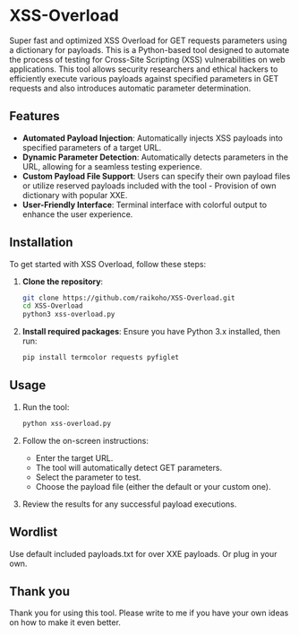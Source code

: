 # XSS-Overload
Super fast and optimized XSS Overload for GET requests parameters using a dictionary for payloads.
This is a Python-based tool designed to automate the process of testing for Cross-Site Scripting (XSS) vulnerabilities on web applications. This tool allows security researchers and ethical hackers to efficiently execute various payloads against specified parameters in GET requests and also introduces automatic parameter determination.

## Features

- **Automated Payload Injection**: Automatically injects XSS payloads into specified parameters of a target URL.
- **Dynamic Parameter Detection**: Automatically detects parameters in the URL, allowing for a seamless testing experience.
- **Custom Payload File Support**: Users can specify their own payload files or utilize reserved payloads included with the tool - Provision of own dictionary with popular XXE.
- **User-Friendly Interface**: Terminal interface with colorful output to enhance the user experience.

## Installation

To get started with XSS Overload, follow these steps:

1. **Clone the repository**:
    ```bash
    git clone https://github.com/raikoho/XSS-Overload.git
    cd XSS-Overload
    python3 xss-overload.py
    ```

2. **Install required packages**:
    Ensure you have Python 3.x installed, then run:
    ```bash
    pip install termcolor requests pyfiglet
    ```

## Usage

1. Run the tool:
    ```bash
    python xss-overload.py
    ```

2. Follow the on-screen instructions:
   - Enter the target URL.
   - The tool will automatically detect GET parameters.
   - Select the parameter to test.
   - Choose the payload file (either the default or your custom one).

3. Review the results for any successful payload executions.

## Wordlist

Use default included payloads.txt for over XXE payloads.
Or plug in your own.

## Thank you

Thank you for using this tool. Please write to me if you have your own ideas on how to make it even better.
